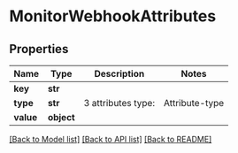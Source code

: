 # MonitorWebhookAttributes

## Properties
Name | Type | Description | Notes
------------ | ------------- | ------------- | -------------
**key** | **str** |  | 
**type** | **str** | 3 attributes type: |Attribute-type|Role| |----------|-------------| |Header|-Will be add as http header extension \&quot;x-######:\&quot;| |Body|-Will be simply add to event body map attribute (see monitor event definition in template document)| |Query|-Will set as http query parameter when invoking the Webhook|  | 
**value** | **object** |  | 

[[Back to Model list]](../../README.md#documentation-for-models) [[Back to API list]](../../README.md#documentation-for-api-endpoints) [[Back to README]](../../README.md)


